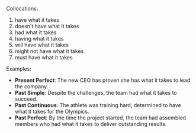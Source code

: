 Collocations:
1. have what it takes
2. doesn't have what it takes
3. had what it takes
4. having what it takes
5. will have what it takes
6. might not have what it takes
7. must have what it takes

Examples:
- **Present Perfect**: The new CEO has proven she has what it takes to lead the company.
- **Past Simple**: Despite the challenges, the team had what it takes to succeed.
- **Past Continuous**: The athlete was training hard, determined to have what it takes for the Olympics.
- **Past Perfect**: By the time the project started, the team had assembled members who had what it takes to deliver outstanding results.